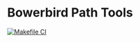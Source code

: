 # Bowerbird Path Tools

[![Makefile CI](https://github.com/ic-designer/make-bowerbird-paths/actions/workflows/makefile.yml/badge.svg?branch=main)](https://github.com/ic-designer/make-bowerbird-paths/actions/workflows/makefile.yml)
